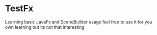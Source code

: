 # TestFx
Learning basic JavaFx and SceneBuilder usage
feel free to use it for you own learning but its not that interesting
